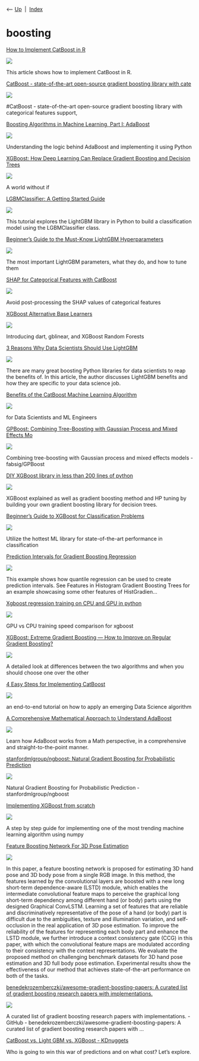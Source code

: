 <div class="nav">

⟵ [Up](index.html)  \|  [Index](index.html)

</div>

# boosting

<div class="cards">

<div class="card">

<div class="card-title">

[How to Implement CatBoost in
R](https://www.statology.org/how-to-implement-catboost-in-r/)

</div>

<div class="card-image">

[![](https://www.statology.org/wp-content/uploads/2025/01/sta-r-programming-10.png)](https://www.statology.org/how-to-implement-catboost-in-r/)

</div>

This article shows how to implement CatBoost in R.

</div>

<div class="card">

<div class="card-title">

[CatBoost - state-of-the-art open-source gradient boosting library with
cate](https://catboost.ai)

</div>

<div class="card-image">

[![](https://avatars.mds.yandex.net/get-bunker/56833/dba868860690e7fe8b68223bb3b749ed8a36fbce/orig)](https://catboost.ai)

</div>

\#CatBoost - state-of-the-art open-source gradient boosting library with
categorical features support,

</div>

<div class="card">

<div class="card-title">

[Boosting Algorithms in Machine Learning, Part I:
AdaBoost](https://towardsdatascience.com/boosting-algorithms-in-machine-learning-part-i-adaboost-b9d86041a521?source=rss----7f60cf5620c9---4)

</div>

<div class="card-image">

[![](https://miro.medium.com/v2/da:true/resize:fit:1200/0*O3fXJXD1GTlRCVVH)](https://towardsdatascience.com/boosting-algorithms-in-machine-learning-part-i-adaboost-b9d86041a521?source=rss----7f60cf5620c9---4)

</div>

Understanding the logic behind AdaBoost and implementing it using Python

</div>

<div class="card">

<div class="card-title">

[XGBoost: How Deep Learning Can Replace Gradient Boosting and Decision
Trees](https://towardsdatascience.com/xgboost-how-deep-learning-can-replace-gradient-boosting-and-decision-trees-part-2-training-b432620750f8)

</div>

<div class="card-image">

[![](https://miro.medium.com/v2/da:true/resize:fit:1200/0*-JOVxdRTNEOODFEf)](https://towardsdatascience.com/xgboost-how-deep-learning-can-replace-gradient-boosting-and-decision-trees-part-2-training-b432620750f8)

</div>

A world without if

</div>

<div class="card">

<div class="card-title">

[LGBMClassifier: A Getting Started
Guide](https://www.kdnuggets.com/2023/07/lgbmclassifier-gettingstarted-guide.html)

</div>

<div class="card-image">

[![](https://www.kdnuggets.com/wp-content/uploads/chugh_lgbmclassifier_gettingstarted_guide_1.png)](https://www.kdnuggets.com/2023/07/lgbmclassifier-gettingstarted-guide.html)

</div>

This tutorial explores the LightGBM library in Python to build a
classification model using the LGBMClassifier class.

</div>

<div class="card">

<div class="card-title">

[Beginner’s Guide to the Must-Know LightGBM
Hyperparameters](https://towardsdatascience.com/beginners-guide-to-the-must-know-lightgbm-hyperparameters-a0005a812702?source=social.tw)

</div>

<div class="card-image">

[![](https://miro.medium.com/v2/resize:fit:1200/1*gDW1lYGGBn1fIF-kscw06g@2x.jpeg)](https://towardsdatascience.com/beginners-guide-to-the-must-know-lightgbm-hyperparameters-a0005a812702?source=social.tw)

</div>

The most important LightGBM parameters, what they do, and how to tune
them

</div>

<div class="card">

<div class="card-title">

[SHAP for Categorical Features with
CatBoost](https://towardsdatascience.com/shap-for-categorical-features-with-catboost-8315e14dac1)

</div>

<div class="card-image">

[![](https://miro.medium.com/v2/da:true/resize:fit:1200/0*hL5vA5El5XQ8BU96)](https://towardsdatascience.com/shap-for-categorical-features-with-catboost-8315e14dac1)

</div>

Avoid post-processing the SHAP values of categorical features

</div>

<div class="card">

<div class="card-title">

[XGBoost Alternative Base
Learners](https://towardsdatascience.com/xgboost-alternative-base-learners-a2dc72d97e64?source=rss----7f60cf5620c9---4)

</div>

<div class="card-image">

[![](https://miro.medium.com/v2/resize:fit:1200/1*_5zQeNoGrjoYUTbApfj-rw.png)](https://towardsdatascience.com/xgboost-alternative-base-learners-a2dc72d97e64?source=rss----7f60cf5620c9---4)

</div>

Introducing dart, gblinear, and XGBoost Random Forests

</div>

<div class="card">

<div class="card-title">

[3 Reasons Why Data Scientists Should Use
LightGBM](https://www.kdnuggets.com/2022/01/data-scientists-reasons-lightgbm.html)

</div>

<div class="card-image">

[![](https://www.kdnuggets.com/wp-content/uploads/przybyla-lightgbm-4.jpg)](https://www.kdnuggets.com/2022/01/data-scientists-reasons-lightgbm.html)

</div>

There are many great boosting Python libraries for data scientists to
reap the benefits of. In this article, the author discusses LightGBM
benefits and how they are specific to your data science job.

</div>

<div class="card">

<div class="card-title">

[Benefits of the CatBoost Machine Learning
Algorithm](https://link.medium.com/IJAjhlTIqkb)

</div>

<div class="card-image">

[![](https://miro.medium.com/v2/resize:fit:1200/1*rq3u687BjNwXKLa7ssum2w.jpeg)](https://link.medium.com/IJAjhlTIqkb)

</div>

for Data Scientists and ML Engineers

</div>

<div class="card">

<div class="card-title">

[GPBoost: Combining Tree-Boosting with Gaussian Process and Mixed
Effects Mo](https://github.com/fabsig/GPBoost)

</div>

<div class="card-image">

[![](https://opengraph.githubassets.com/bb48dfabc35fc78e86b77c5a542aad051f30f9336f626594be3de3de5f2eddad/fabsig/GPBoost)](https://github.com/fabsig/GPBoost)

</div>

Combining tree-boosting with Gaussian process and mixed effects models -
fabsig/GPBoost

</div>

<div class="card">

<div class="card-title">

[DIY XGBoost library in less than 200 lines of
python](https://towardsdatascience.com/diy-xgboost-library-in-less-than-200-lines-of-python-69b6bf25e7d9?source=rss----7f60cf5620c9---4)

</div>

<div class="card-image">

[![](https://miro.medium.com/v2/da:true/resize:fit:1200/0*v7uP108oJifBZXrj)](https://towardsdatascience.com/diy-xgboost-library-in-less-than-200-lines-of-python-69b6bf25e7d9?source=rss----7f60cf5620c9---4)

</div>

XGBoost explained as well as gradient boosting method and HP tuning by
building your own gradient boosting library for decision trees.

</div>

<div class="card">

<div class="card-title">

[Beginner’s Guide to XGBoost for Classification
Problems](https://towardsdatascience.com/beginners-guide-to-xgboost-for-classification-problems-50f75aac5390)

</div>

<div class="card-image">

[![](https://miro.medium.com/v2/resize:fit:1200/1*QROfVQn2bKxrgKf9-VAVrQ.jpeg)](https://towardsdatascience.com/beginners-guide-to-xgboost-for-classification-problems-50f75aac5390)

</div>

Utilize the hottest ML library for state-of-the-art performance in
classification

</div>

<div class="card">

<div class="card-title">

[Prediction Intervals for Gradient Boosting
Regression](https://scikit-learn.org/dev/auto_examples/ensemble/plot_gradient_boosting_quantile.html#prediction-intervals-for-gradient-boosting-regression)

</div>

<div class="card-image">

[![](https://scikit-learn.org/stable/_static/scikit-learn-logo-small.png)](https://scikit-learn.org/dev/auto_examples/ensemble/plot_gradient_boosting_quantile.html#prediction-intervals-for-gradient-boosting-regression)

</div>

This example shows how quantile regression can be used to create
prediction intervals. See Features in Histogram Gradient Boosting Trees
for an example showcasing some other features of HistGradien...

</div>

<div class="card">

<div class="card-title">

[Xgboost regression training on CPU and GPU in
python](https://towardsdatascience.com/xgboost-regression-training-on-cpu-and-gpu-in-python-5a8187a43395?source=rss----7f60cf5620c9---4)

</div>

<div class="card-image">

[![](https://miro.medium.com/v2/resize:fit:1200/1*Q6IdeF35djYrU177L_PoKA.jpeg)](https://towardsdatascience.com/xgboost-regression-training-on-cpu-and-gpu-in-python-5a8187a43395?source=rss----7f60cf5620c9---4)

</div>

GPU vs CPU training speed comparison for xgboost

</div>

<div class="card">

<div class="card-title">

[XGBoost: Extreme Gradient Boosting — How to Improve on Regular Gradient
Boosting?](https://towardsdatascience.com/xgboost-extreme-gradient-boosting-how-to-improve-on-regular-gradient-boosting-5c6acf66c70a?source=rss----7f60cf5620c9---4)

</div>

<div class="card-image">

[![](https://miro.medium.com/v2/resize:fill:1200:632/g:fp:0.5:0.48/1*66fzuTlxboYEgTox3r9ZvA.png)](https://towardsdatascience.com/xgboost-extreme-gradient-boosting-how-to-improve-on-regular-gradient-boosting-5c6acf66c70a?source=rss----7f60cf5620c9---4)

</div>

A detailed look at differences between the two algorithms and when you
should choose one over the other

</div>

<div class="card">

<div class="card-title">

[4 Easy Steps for Implementing
CatBoost](https://towardsdatascience.com/4-easy-steps-for-implementing-catboost-c196fd82274b?source=rss----7f60cf5620c9---4)

</div>

<div class="card-image">

[![](https://miro.medium.com/v2/resize:fit:1200/1*oRmOhY_vIxYlxeAfmOYU_w.jpeg)](https://towardsdatascience.com/4-easy-steps-for-implementing-catboost-c196fd82274b?source=rss----7f60cf5620c9---4)

</div>

an end-to-end tutorial on how to apply an emerging Data Science
algorithm

</div>

<div class="card">

<div class="card-title">

[A Comprehensive Mathematical Approach to Understand
AdaBoost](https://towardsdatascience.com/a-comprehensive-mathematical-approach-to-understand-adaboost-f185104edced?source=rss----7f60cf5620c9---4)

</div>

<div class="card-image">

[![](https://miro.medium.com/v2/resize:fit:1200/1*iXE5khfhaitDWnVvwKCKTg.jpeg)](https://towardsdatascience.com/a-comprehensive-mathematical-approach-to-understand-adaboost-f185104edced?source=rss----7f60cf5620c9---4)

</div>

Learn how AdaBoost works from a Math perspective, in a comprehensive and
straight-to-the-point manner.

</div>

<div class="card">

<div class="card-title">

[stanfordmlgroup/ngboost: Natural Gradient Boosting for Probabilistic
Prediction](https://github.com/stanfordmlgroup/ngboost)

</div>

<div class="card-image">

[![](https://opengraph.githubassets.com/f73652adc432155ee54b4f9ebf088429716ff664af52f78c3a5d186b6e1394b7/stanfordmlgroup/ngboost)](https://github.com/stanfordmlgroup/ngboost)

</div>

Natural Gradient Boosting for Probabilistic Prediction -
stanfordmlgroup/ngboost

</div>

<div class="card">

<div class="card-title">

[Implementing XGBoost from
scratch](https://towardsdatascience.com/implementing-xgboost-from-scratch-6b7f2eb593c?source=rss----7f60cf5620c9---4)

</div>

<div class="card-image">

[![](https://miro.medium.com/v2/da:true/resize:fit:1200/0*FUXQVipq3qlSd5uI)](https://towardsdatascience.com/implementing-xgboost-from-scratch-6b7f2eb593c?source=rss----7f60cf5620c9---4)

</div>

A step by step guide for implementing one of the most trending machine
learning algorithm using numpy

</div>

<div class="card">

<div class="card-title">

[Feature Boosting Network For 3D Pose
Estimation](http://ieeexplore.ieee.org/document/8621059)

</div>

<div class="card-image">

[![](https://ieeexplore.ieee.org/assets/img/ieee_logo_smedia_200X200.png)](http://ieeexplore.ieee.org/document/8621059)

</div>

In this paper, a feature boosting network is proposed for estimating 3D
hand pose and 3D body pose from a single RGB image. In this method, the
features learned by the convolutional layers are boosted with a new long
short-term dependence-aware (LSTD) module, which enables the
intermediate convolutional feature maps to perceive the graphical long
short-term dependency among different hand (or body) parts using the
designed Graphical ConvLSTM. Learning a set of features that are
reliable and discriminatively representative of the pose of a hand (or
body) part is difficult due to the ambiguities, texture and illumination
variation, and self-occlusion in the real application of 3D pose
estimation. To improve the reliability of the features for representing
each body part and enhance the LSTD module, we further introduce a
context consistency gate (CCG) in this paper, with which the
convolutional feature maps are modulated according to their consistency
with the context representations. We evaluate the proposed method on
challenging benchmark datasets for 3D hand pose estimation and 3D full
body pose estimation. Experimental results show the effectiveness of our
method that achieves state-of-the-art performance on both of the tasks.

</div>

<div class="card">

<div class="card-title">

[benedekrozemberczki/awesome-gradient-boosting-papers: A curated list of
gradient boosting research papers with
implementations.](https://github.com/benedekrozemberczki/awesome-gradient-boosting-papers)

</div>

<div class="card-image">

[![](https://repository-images.githubusercontent.com/186163475/acd05400-7d84-11e9-8f05-84fedee77748)](https://github.com/benedekrozemberczki/awesome-gradient-boosting-papers)

</div>

A curated list of gradient boosting research papers with
implementations. - GitHub -
benedekrozemberczki/awesome-gradient-boosting-papers: A curated list of
gradient boosting research papers with ...

</div>

<div class="card">

<div class="card-title">

[CatBoost vs. Light GBM vs. XGBoost -
KDnuggets](https://www.kdnuggets.com/2018/03/catboost-vs-light-gbm-vs-xgboost.html)

</div>

Who is going to win this war of predictions and on what cost? Let’s
explore.

</div>

</div>
